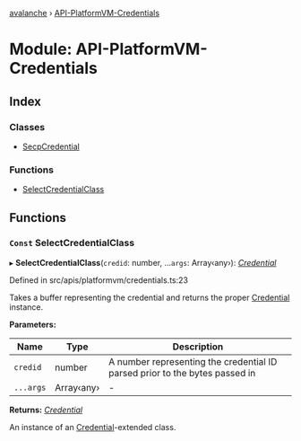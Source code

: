 [avalanche](../README.md) › [API-PlatformVM-Credentials](api_platformvm_credentials.md)

# Module: API-PlatformVM-Credentials

## Index

### Classes

* [SecpCredential](../classes/api_platformvm_credentials.secpcredential.md)

### Functions

* [SelectCredentialClass](api_platformvm_credentials.md#const-selectcredentialclass)

## Functions

### `Const` SelectCredentialClass

▸ **SelectCredentialClass**(`credid`: number, ...`args`: Array‹any›): *[Credential](../classes/common_signature.credential.md)*

Defined in src/apis/platformvm/credentials.ts:23

Takes a buffer representing the credential and returns the proper [Credential](../classes/common_signature.credential.md) instance.

**Parameters:**

Name | Type | Description |
------ | ------ | ------ |
`credid` | number | A number representing the credential ID parsed prior to the bytes passed in  |
`...args` | Array‹any› | - |

**Returns:** *[Credential](../classes/common_signature.credential.md)*

An instance of an [Credential](../classes/common_signature.credential.md)-extended class.
